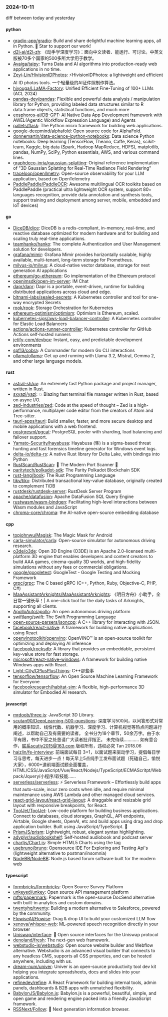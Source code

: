 ### 2024-10-11
diff between today and yesterday

#### python
* [gradio-app/gradio](https://github.com/gradio-app/gradio): Build and share delightful machine learning apps, all in Python. 🌟 Star to support our work!
* [d2l-ai/d2l-zh](https://github.com/d2l-ai/d2l-zh): 《动手学深度学习》：面向中文读者、能运行、可讨论。中英文版被70多个国家的500多所大学用于教学。
* [Avaiga/taipy](https://github.com/Avaiga/taipy): Turns Data and AI algorithms into production-ready web applications in no time.
* [Zeyi-Lin/HivisionIDPhotos](https://github.com/Zeyi-Lin/HivisionIDPhotos): ⚡️HivisionIDPhotos: a lightweight and efficient AI ID photos tools. 一个轻量级的AI证件照制作算法。
* [hiyouga/LLaMA-Factory](https://github.com/hiyouga/LLaMA-Factory): Unified Efficient Fine-Tuning of 100+ LLMs (ACL 2024)
* [pandas-dev/pandas](https://github.com/pandas-dev/pandas): Flexible and powerful data analysis / manipulation library for Python, providing labeled data structures similar to R data.frame objects, statistical functions, and much more
* [eosphoros-ai/DB-GPT](https://github.com/eosphoros-ai/DB-GPT): AI Native Data App Development framework with AWEL(Agentic Workflow Expression Language) and Agents
* [pallets/flask](https://github.com/pallets/flask): The Python micro framework for building web applications.
* [google-deepmind/alphafold](https://github.com/google-deepmind/alphafold): Open source code for AlphaFold.
* [donnemartin/data-science-ipython-notebooks](https://github.com/donnemartin/data-science-ipython-notebooks): Data science Python notebooks: Deep learning (TensorFlow, Theano, Caffe, Keras), scikit-learn, Kaggle, big data (Spark, Hadoop MapReduce, HDFS), matplotlib, pandas, NumPy, SciPy, Python essentials, AWS, and various command lines.
* [graphdeco-inria/gaussian-splatting](https://github.com/graphdeco-inria/gaussian-splatting): Original reference implementation of "3D Gaussian Splatting for Real-Time Radiance Field Rendering"
* [traceloop/openllmetry](https://github.com/traceloop/openllmetry): Open-source observability for your LLM application, based on OpenTelemetry
* [PaddlePaddle/PaddleOCR](https://github.com/PaddlePaddle/PaddleOCR): Awesome multilingual OCR toolkits based on PaddlePaddle (practical ultra lightweight OCR system, support 80+ languages recognition, provide data annotation and synthesis tools, support training and deployment among server, mobile, embedded and IoT devices)

#### go
* [DiceDB/dice](https://github.com/DiceDB/dice): DiceDB is a redis-compliant, in-memory, real-time, and reactive database optimized for modern hardware and for building and scaling truly real-time applications.
* [teamhanko/hanko](https://github.com/teamhanko/hanko): The complete Authentication and User Management solution for developers.
* [grafana/mimir](https://github.com/grafana/mimir): Grafana Mimir provides horizontally scalable, highly available, multi-tenant, long-term storage for Prometheus.
* [milvus-io/milvus](https://github.com/milvus-io/milvus): A cloud-native vector database, storage for next generation AI applications
* [ethereum/go-ethereum](https://github.com/ethereum/go-ethereum): Go implementation of the Ethereum protocol
* [openimsdk/open-im-server](https://github.com/openimsdk/open-im-server): IM Chat
* [dapr/dapr](https://github.com/dapr/dapr): Dapr is a portable, event-driven, runtime for building distributed applications across cloud and edge.
* [bitnami-labs/sealed-secrets](https://github.com/bitnami-labs/sealed-secrets): A Kubernetes controller and tool for one-way encrypted Secrets
* [rook/rook](https://github.com/rook/rook): Storage Orchestration for Kubernetes
* [ethereum-optimism/optimism](https://github.com/ethereum-optimism/optimism): Optimism is Ethereum, scaled.
* [kubernetes-sigs/aws-load-balancer-controller](https://github.com/kubernetes-sigs/aws-load-balancer-controller): A Kubernetes controller for Elastic Load Balancers
* [actions/actions-runner-controller](https://github.com/actions/actions-runner-controller): Kubernetes controller for GitHub Actions self-hosted runners
* [jetify-com/devbox](https://github.com/jetify-com/devbox): Instant, easy, and predictable development environments
* [spf13/cobra](https://github.com/spf13/cobra): A Commander for modern Go CLI interactions
* [ollama/ollama](https://github.com/ollama/ollama): Get up and running with Llama 3.2, Mistral, Gemma 2, and other large language models.

#### rust
* [astral-sh/uv](https://github.com/astral-sh/uv): An extremely fast Python package and project manager, written in Rust.
* [sxyazi/yazi](https://github.com/sxyazi/yazi): 💥 Blazing fast terminal file manager written in Rust, based on async I/O.
* [zed-industries/zed](https://github.com/zed-industries/zed): Code at the speed of thought – Zed is a high-performance, multiplayer code editor from the creators of Atom and Tree-sitter.
* [tauri-apps/tauri](https://github.com/tauri-apps/tauri): Build smaller, faster, and more secure desktop and mobile applications with a web frontend.
* [postgresml/pgcat](https://github.com/postgresml/pgcat): PostgreSQL pooler with sharding, load balancing and failover support.
* [Yamato-Security/hayabusa](https://github.com/Yamato-Security/hayabusa): Hayabusa (隼) is a sigma-based threat hunting and fast forensics timeline generator for Windows event logs.
* [delta-io/delta-rs](https://github.com/delta-io/delta-rs): A native Rust library for Delta Lake, with bindings into Python
* [RustScan/RustScan](https://github.com/RustScan/RustScan): 🤖 The Modern Port Scanner 🤖
* [paritytech/polkadot-sdk](https://github.com/paritytech/polkadot-sdk): The Parity Polkadot Blockchain SDK
* [rust-lang/book](https://github.com/rust-lang/book): The Rust Programming Language
* [tikv/tikv](https://github.com/tikv/tikv): Distributed transactional key-value database, originally created to complement TiDB
* [rustdesk/rustdesk-server](https://github.com/rustdesk/rustdesk-server): RustDesk Server Program
* [apache/datafusion](https://github.com/apache/datafusion): Apache DataFusion SQL Query Engine
* [rustwasm/wasm-bindgen](https://github.com/rustwasm/wasm-bindgen): Facilitating high-level interactions between Wasm modules and JavaScript
* [chroma-core/chroma](https://github.com/chroma-core/chroma): the AI-native open-source embedding database

#### cpp
* [topjohnwu/Magisk](https://github.com/topjohnwu/Magisk): The Magic Mask for Android
* [carla-simulator/carla](https://github.com/carla-simulator/carla): Open-source simulator for autonomous driving research.
* [o3de/o3de](https://github.com/o3de/o3de): Open 3D Engine (O3DE) is an Apache 2.0-licensed multi-platform 3D engine that enables developers and content creators to build AAA games, cinema-quality 3D worlds, and high-fidelity simulations without any fees or commercial obligations.
* [google/googletest](https://github.com/google/googletest): GoogleTest - Google Testing and Mocking Framework
* [grpc/grpc](https://github.com/grpc/grpc): The C based gRPC (C++, Python, Ruby, Objective-C, PHP, C#)
* [MaaAssistantArknights/MaaAssistantArknights](https://github.com/MaaAssistantArknights/MaaAssistantArknights): 《明日方舟》小助手，全日常一键长草！| A one-click tool for the daily tasks of Arknights, supporting all clients.
* [ApolloAuto/apollo](https://github.com/ApolloAuto/apollo): An open autonomous driving platform
* [swiftlang/swift](https://github.com/swiftlang/swift): The Swift Programming Language
* [open-source-parsers/jsoncpp](https://github.com/open-source-parsers/jsoncpp): A C++ library for interacting with JSON.
* [facebook/react-native](https://github.com/facebook/react-native): A framework for building native applications using React
* [openvinotoolkit/openvino](https://github.com/openvinotoolkit/openvino): OpenVINO™ is an open-source toolkit for optimizing and deploying AI inference
* [facebook/rocksdb](https://github.com/facebook/rocksdb): A library that provides an embeddable, persistent key-value store for fast storage.
* [microsoft/react-native-windows](https://github.com/microsoft/react-native-windows): A framework for building native Windows apps with React.
* [Light-City/CPlusPlusThings](https://github.com/Light-City/CPlusPlusThings): C++那些事
* [tensorflow/tensorflow](https://github.com/tensorflow/tensorflow): An Open Source Machine Learning Framework for Everyone
* [facebookresearch/habitat-sim](https://github.com/facebookresearch/habitat-sim): A flexible, high-performance 3D simulator for Embodied AI research.

#### javascript
* [mrdoob/three.js](https://github.com/mrdoob/three.js): JavaScript 3D Library.
* [scutan90/DeepLearning-500-questions](https://github.com/scutan90/DeepLearning-500-questions): 深度学习500问，以问答形式对常用的概率知识、线性代数、机器学习、深度学习、计算机视觉等热点问题进行阐述，以帮助自己及有需要的读者。 全书分为18个章节，50余万字。由于水平有限，书中不妥之处恳请广大读者批评指正。 未完待续............ 如有意合作，联系scutjy2015@163.com 版权所有，违权必究 Tan 2018.06
* [haizlin/fe-interview](https://github.com/haizlin/fe-interview): 前端面试每日 3+1，以面试题来驱动学习，提倡每日学习与思考，每天进步一点！每天早上5点纯手工发布面试题（死磕自己，愉悦大家），6000+道前端面试题全面覆盖，HTML/CSS/JavaScript/Vue/React/Nodejs/TypeScript/ECMAScritpt/Webpack/Jquery/小程序/软技能……
* [serverless/serverless](https://github.com/serverless/serverless): ⚡ Serverless Framework – Effortlessly build apps that auto-scale, incur zero costs when idle, and require minimal maintenance using AWS Lambda and other managed cloud services.
* [react-grid-layout/react-grid-layout](https://github.com/react-grid-layout/react-grid-layout): A draggable and resizable grid layout with responsive breakpoints, for React.
* [ToolJet/ToolJet](https://github.com/ToolJet/ToolJet): Low-code platform for building business applications. Connect to databases, cloud storages, GraphQL, API endpoints, Airtable, Google sheets, OpenAI, etc and build apps using drag and drop application builder. Built using JavaScript/TypeScript. 🚀
* [PrismJS/prism](https://github.com/PrismJS/prism): Lightweight, robust, elegant syntax highlighting.
* [advplyr/audiobookshelf](https://github.com/advplyr/audiobookshelf): Self-hosted audiobook and podcast server
* [chartjs/Chart.js](https://github.com/chartjs/Chart.js): Simple HTML5 Charts using the <canvas> tag
* [usebruno/bruno](https://github.com/usebruno/bruno): Opensource IDE For Exploring and Testing Api's (lightweight alternative to postman/insomnia)
* [NodeBB/NodeBB](https://github.com/NodeBB/NodeBB): Node.js based forum software built for the modern web

#### typescript
* [formbricks/formbricks](https://github.com/formbricks/formbricks): Open Source Survey Platform
* [unkeyed/unkey](https://github.com/unkeyed/unkey): Open source API management platform
* [mfts/papermark](https://github.com/mfts/papermark): Papermark is the open-source DocSend alternative with built-in analytics and custom domains.
* [twentyhq/twenty](https://github.com/twentyhq/twenty): Building a modern alternative to Salesforce, powered by the community.
* [FlowiseAI/Flowise](https://github.com/FlowiseAI/Flowise): Drag & drop UI to build your customized LLM flow
* [xenova/whisper-web](https://github.com/xenova/whisper-web): ML-powered speech recognition directly in your browser
* [Uniswap/interface](https://github.com/Uniswap/interface): 🦄 Open source interfaces for the Uniswap protocol
* [denoland/fresh](https://github.com/denoland/fresh): The next-gen web framework.
* [webstudio-is/webstudio](https://github.com/webstudio-is/webstudio): Open source website builder and Webflow alternative. Webstudio is an advanced visual builder that connects to any headless CMS, supports all CSS properties, and can be hosted anywhere, including with us.
* [dream-num/univer](https://github.com/dream-num/univer): Univer is an open-source productivity tool dev kit helping you integrate spreadsheets, docs and slides into your applications.
* [refinedev/refine](https://github.com/refinedev/refine): A React Framework for building internal tools, admin panels, dashboards & B2B apps with unmatched flexibility.
* [BabylonJS/Babylon.js](https://github.com/BabylonJS/Babylon.js): Babylon.js is a powerful, beautiful, simple, and open game and rendering engine packed into a friendly JavaScript framework.
* [RSSNext/Follow](https://github.com/RSSNext/Follow): 🧡 Next generation information browser.
